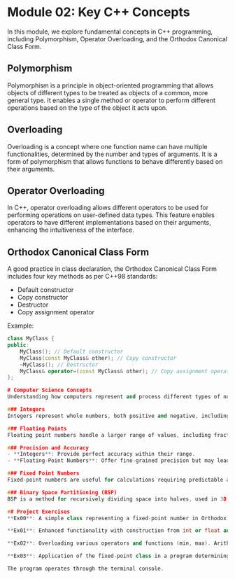 # Module 02: Key C++ Concepts

In this module, we explore fundamental concepts in C++ programming, including Polymorphism, Operator Overloading, and the Orthodox Canonical Class Form.

## Polymorphism
Polymorphism is a principle in object-oriented programming that allows objects of different types to be treated as objects of a common, more general type. It enables a single method or operator to perform different operations based on the type of the object it acts upon.

## Overloading
Overloading is a concept where one function name can have multiple functionalities, determined by the number and types of arguments. It is a form of polymorphism that allows functions to behave differently based on their arguments.

## Operator Overloading
In C++, operator overloading allows different operators to be used for performing operations on user-defined data types. This feature enables operators to have different implementations based on their arguments, enhancing the intuitiveness of the interface.

## Orthodox Canonical Class Form
A good practice in class declaration, the Orthodox Canonical Class Form includes four key methods as per C++98 standards:
- Default constructor
- Copy constructor
- Destructor
- Copy assignment operator

Example:
```cpp
class MyClass {
public:
    MyClass(); // Default constructor
    MyClass(const MyClass& other); // Copy constructor
    ~MyClass(); // Destructor
    MyClass& operator=(const MyClass& other); // Copy assignment operator
};

​# Computer Science Concepts
Understanding how computers represent and process different types of numerical data is crucial.

### Integers
Integers represent whole numbers, both positive and negative, including zero, and are stored in computers using the binary system. For example, `1010` in binary represents the decimal number `10`.

### Floating Points
Floating point numbers handle a larger range of values, including fractions and very large or small numbers. They're represented in binary scientific notation with a mantissa, exponent, and sign, but can sometimes result in rounding errors.

### Precision and Accuracy
- **Integers**: Provide perfect accuracy within their range.
- **Floating-Point Numbers**: Offer fine-grained precision but may lead to small rounding errors.

### Fixed Point Numbers
Fixed-point numbers are useful for calculations requiring predictable accuracy. They are efficient, especially in systems like financial calculations.

### Binary Space Partitioning (BSP)
BSP is a method for recursively dividing space into halves, used in 3D graphics, collision detection, and ray tracing.

## Project Exercises
**Ex00**: A simple class representing a fixed-point number in Orthodox Canonical Form.

**Ex01**: Enhanced functionality with construction from int or float and conversion capabilities. Overloading of the insertion operator for Fixed type.

**Ex02**: Overloading various operators and functions (min, max). Arithmetic operations are performed on raw bits to align with the fixed-point representation.

**Ex03**: Application of the fixed-point class in a program determining if a point is within a triangle. This includes a Point class with Fixed coordinates and a boolean function `Bsp()` to check the point's position relative to a triangle.

The program operates through the terminal console.

